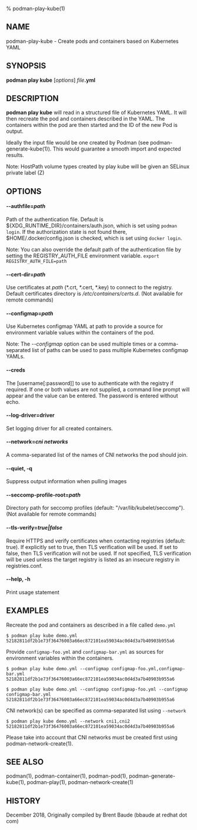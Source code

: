 % podman-play-kube(1)

## NAME
podman-play-kube - Create pods and containers based on Kubernetes YAML

## SYNOPSIS
**podman play kube** [*options*] *file*__.yml__

## DESCRIPTION
**podman play kube** will read in a structured file of Kubernetes YAML.  It will then recreate
the pod and containers described in the YAML.  The containers within the pod are then started and
the ID of the new Pod is output.

Ideally the input file would be one created by Podman (see podman-generate-kube(1)).  This would guarantee a smooth import and expected results.

Note: HostPath volume types created by play kube will be given an SELinux private label (Z)

## OPTIONS

#### **--authfile**=*path*

Path of the authentication file. Default is ${XDG\_RUNTIME\_DIR}/containers/auth.json, which is set using `podman login`.
If the authorization state is not found there, $HOME/.docker/config.json is checked, which is set using `docker login`.

Note: You can also override the default path of the authentication file by setting the REGISTRY\_AUTH\_FILE
environment variable. `export REGISTRY_AUTH_FILE=path`

#### **--cert-dir**=*path*

Use certificates at *path* (\*.crt, \*.cert, \*.key) to connect to the registry.
Default certificates directory is _/etc/containers/certs.d_. (Not available for remote commands)

#### **--configmap**=*path*

Use Kubernetes configmap YAML at path to provide a source for environment variable values within the containers of the pod.

Note: The *--configmap* option can be used multiple times or a comma-separated list of paths can be used to pass multiple Kubernetes configmap YAMLs.

#### **--creds**

The [username[:password]] to use to authenticate with the registry if required.
If one or both values are not supplied, a command line prompt will appear and the
value can be entered.  The password is entered without echo.

#### **--log-driver**=driver

Set logging driver for all created containers.

#### **--network**=*cni networks*

A comma-separated list of the names of CNI networks the pod should join.

#### **--quiet**, **-q**

Suppress output information when pulling images

#### **--seccomp-profile-root**=*path*

Directory path for seccomp profiles (default: "/var/lib/kubelet/seccomp"). (Not available for remote commands)

#### **--tls-verify**=*true|false*

Require HTTPS and verify certificates when contacting registries (default: true). If explicitly set to true,
then TLS verification will be used. If set to false, then TLS verification will not be used. If not specified,
TLS verification will be used unless the target registry is listed as an insecure registry in registries.conf.

#### **--help**, **-h**

Print usage statement

## EXAMPLES

Recreate the pod and containers as described in a file called `demo.yml`
```
$ podman play kube demo.yml
52182811df2b1e73f36476003a66ec872101ea59034ac0d4d3a7b40903b955a6
```

Provide `configmap-foo.yml` and `configmap-bar.yml` as sources for environment variables within the containers.
```
$ podman play kube demo.yml --configmap configmap-foo.yml,configmap-bar.yml
52182811df2b1e73f36476003a66ec872101ea59034ac0d4d3a7b40903b955a6

$ podman play kube demo.yml --configmap configmap-foo.yml --configmap configmap-bar.yml
52182811df2b1e73f36476003a66ec872101ea59034ac0d4d3a7b40903b955a6
```

CNI network(s) can be specified as comma-separated list using ``--network``
```
$ podman play kube demo.yml --network cni1,cni2
52182811df2b1e73f36476003a66ec872101ea59034ac0d4d3a7b40903b955a6
```

Please take into account that CNI networks must be created first using podman-network-create(1).

## SEE ALSO
podman(1), podman-container(1), podman-pod(1), podman-generate-kube(1), podman-play(1), podman-network-create(1)

## HISTORY
December 2018, Originally compiled by Brent Baude (bbaude at redhat dot com)
